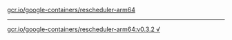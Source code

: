 [gcr.io/google-containers/rescheduler-arm64](https://hub.docker.com/r/anjia0532/rescheduler-arm64/tags/) 

----
[gcr.io/google-containers/rescheduler-arm64:v0.3.2 √](https://hub.docker.com/r/anjia0532/rescheduler-arm64/tags/)

